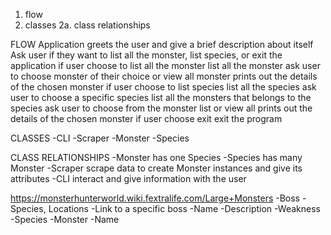 1. flow
2. classes
  2a. class relationships

FLOW
  Application greets the user and give a brief description about itself
  Ask user if they want to list all the monster, list species, or exit the application
    if user choose to list all the monster
      list all the monster
      ask user to choose monster of their choice or view all monster
      prints out the details of the chosen monster
    if user choose to list species
      list all the species
      ask user to choose a specific species
      list all the monsters that belongs to the species
      ask user to choose from the monster list or view all
      prints out the details of the chosen monster
    if user choose exit
      exit the program

CLASSES
  -CLI
  -Scraper
  -Monster
  -Species

CLASS RELATIONSHIPS
  -Monster has one Species
  -Species has many Monster
  -Scraper scrape data to create Monster instances and give its attributes
  -CLI interact and give information with the user





https://monsterhunterworld.wiki.fextralife.com/Large+Monsters
	-Boss
		-Species, Locations
		-Link to a specific boss
		-Name
		-Description
		-Weakness
	-Species
		-Monster
		-Name

